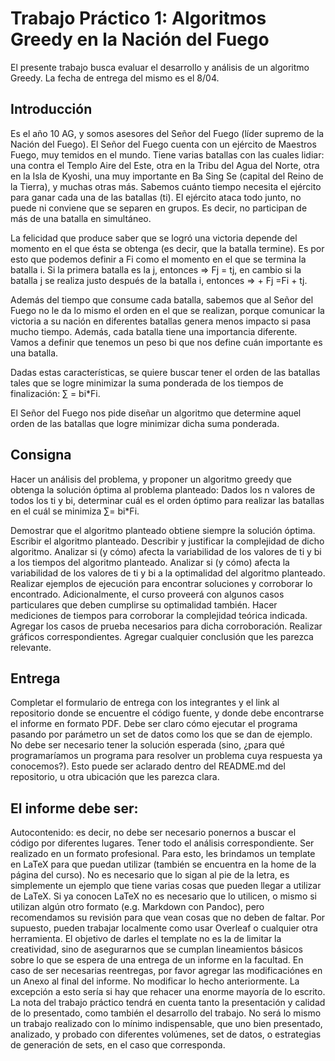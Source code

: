 # Trabajo Práctico 1: Algoritmos Greedy en la Nación del Fuego

El presente trabajo busca evaluar el desarrollo y análisis de un algoritmo Greedy. La fecha de entrega del mismo es el 8/04.

## Introducción
Es el año 10 AG, y somos asesores del Señor del Fuego (líder supremo de la Nación del Fuego). El Señor del Fuego cuenta con un ejército de Maestros Fuego, muy temidos en el mundo. Tiene varias batallas con las cuales lidiar: una contra el Templo Aire del Este, otra en la Tribu del Agua del Norte, otra en la Isla de Kyoshi, una muy importante en Ba Sing Se (capital del Reino de la Tierra), y muchas otras más. Sabemos cuánto tiempo necesita el ejército para ganar cada una de las batallas (ti). El ejército ataca todo junto, no puede ni conviene que se separen en grupos. Es decir, no participan de más de una batalla en simultáneo.

La felicidad que produce saber que se logró una victoria depende del momento en el que ésta se obtenga (es decir, que la batalla termine). Es por esto que podemos definir a Fi como el momento en el que se termina la batalla i. Si la primera batalla es la j, entonces => Fj = tj, en cambio si la batalla j se realiza justo después de la batalla i, entonces => + Fj =Fi + tj.

Además del tiempo que consume cada batalla, sabemos que al Señor del Fuego no le da lo mismo el orden en el que se realizan, porque comunicar la victoria a su nación en diferentes batallas genera menos impacto si pasa mucho tiempo. Además, cada batalla tiene una importancia diferente. Vamos a definir que tenemos un peso bi que nos define cuán importante es una batalla.

Dadas estas características, se quiere buscar tener el orden de las batallas tales que se logre minimizar la suma ponderada de los tiempos de finalización: ∑ = bi*Fi.

El Señor del Fuego nos pide diseñar un algoritmo que determine aquel orden de las batallas que logre minimizar dicha suma ponderada.

## Consigna

Hacer un análisis del problema, y proponer un algoritmo greedy que obtenga la solución óptima al problema planteado: Dados los n valores de todos los ti y bi, determinar cuál es el orden óptimo para realizar las batallas en el cuál se minimiza ∑= bi*Fi.

Demostrar que el algoritmo planteado obtiene siempre la solución óptima.
Escribir el algoritmo planteado. Describir y justificar la complejidad de dicho algoritmo. Analizar si (y cómo) afecta la variabilidad de los valores de ti y bi a los tiempos del algoritmo planteado.
Analizar si (y cómo) afecta la variabilidad de los valores de ti y bi a la optimalidad del algoritmo planteado.
Realizar ejemplos de ejecución para encontrar soluciones y corroborar lo encontrado. Adicionalmente, el curso proveerá con algunos casos particulares que deben cumplirse su optimalidad también.
Hacer mediciones de tiempos para corroborar la complejidad teórica indicada. Agregar los casos de prueba necesarios para dicha corroboración. Realizar gráficos correspondientes.
Agregar cualquier conclusión que les parezca relevante.

## Entrega
Completar el formulario de entrega con los integrantes y el link al repositorio donde se encuentre el código fuente, y donde debe encontrarse el informe en formato PDF. Debe ser claro cómo ejecutar el programa pasando por parámetro un set de datos como los que se dan de ejemplo. No debe ser necesario tener la solución esperada (sino, ¿para qué programaríamos un programa para resolver un problema cuya respuesta ya conocemos?). Esto puede ser aclarado dentro del README.md del repositorio, u otra ubicación que les parezca clara.

## El informe debe ser:

Autocontenido: es decir, no debe ser necesario ponernos a buscar el código por diferentes lugares.
Tener todo el análisis correspondiente.
Ser realizado en un formato profesional. Para esto, les brindamos un template en 
LaTeX para que puedan utilizar (también se encuentra en la home de la página del curso). No es necesario que lo sigan al pie de la letra, es simplemente un ejemplo que tiene varias cosas que pueden llegar a utilizar de 
LaTeX. Si ya conocen LaTeX no es necesario que lo utilicen, o mismo si utilizan algún otro formato (e.g. Markdown con Pandoc), pero recomendamos su revisión para que vean cosas que no deben de faltar. Por supuesto, pueden trabajar localmente como usar Overleaf o cualquier otra herramienta. El objetivo de darles el template no es la de limitar la creatividad, sino de asegurarnos que se cumplan lineamientos básicos sobre lo que se espera de una entrega de un informe en la facultad.
En caso de ser necesarias reentregas, por favor agregar las modificaciónes en un Anexo al final del informe. No modificar lo hecho anteriormente. La excepción a esto sería si hay que rehacer una enorme mayoría de lo escrito.
La nota del trabajo práctico tendrá en cuenta tanto la presentación y calidad de lo presentado, como también el desarrollo del trabajo. No será lo mismo un trabajo realizado con lo mínimo indispensable, que uno bien presentado, analizado, y probado con diferentes volúmenes, set de datos, o estrategias de generación de sets, en el caso que corresponda.
